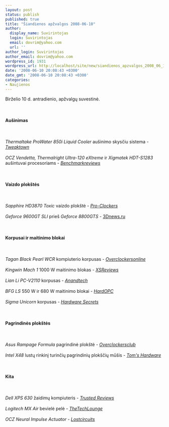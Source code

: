 ```yaml
---
layout: post
status: publish
published: true
title: "Šiandienos apžvalgos 2008-06-10"
author:
  display_name: Suvirintojas
  login: Suvirintojas
  email: dovrim@yahoo.com
  url: ''
author_login: Suvirintojas
author_email: dovrim@yahoo.com
wordpress_id: 1931
wordpress_url: http://localhost/site/new/siandienos_apzvalgos_2008_06_10/
date: '2008-06-10 20:08:43 +0300'
date_gmt: '2008-06-10 20:08:43 +0300'
categories:
- Naujienos
---
```

<p>Birželio 10 d. antradienio, apžvalgų suvestinė.<br />
<br><br />
<br><b>Aušinimas</b><br />
<br><br />
<br><i>Thermaltake ProWater 850i Liquid Cooler</i> aušinimo skysčiu sistema - <a class="ns" href="http://www.tweaktown.com/reviews/1457/thermaltake_prowater_850i_liquid_cooler/index.html"><i>Tweaktown</i></a><br />
<br><i>OCZ Vendetta, Thermalright Ultra-120 eXtreme</i> ir <i>Xigmatek HDT-S1283</i> aušintuvai procesoriams - <a class="ns" href="http://benchmarkreviews.com/index.php?option=com_content&amp;task=view&amp;id=156&amp;Itemid=1"><i>Benchmarkreviews</i></a><br />
<br><br />
<br><b>Vaizdo plokštės</b><br />
<br><br />
<br><i>Sapphire HD3870 Toxic</i> vaizdo plokštė - <a class="ns" href="http://www.pro-clockers.com/reviews/?id=23"><i>Pro-Clockers</i></a><br />
<br><i>Geforce 9600GT SLI</i> prieš <i>Geforce 8800GTS</i> - <a class="ns" href="http://www.3dnews.ru/video/geforce_9600gt_sli/">3Dnews.ru</a><br />
<br><br />
<br><b>Korpusai ir maitinimo blokai</b><br />
<br><br />
<br><i>Tagan Black Pearl WCR</i> kompiuterio korpusas - <a class="ns" href="http://www.overclockersonline.net/?page=articles&amp;num=1772"><i>Overclockersonline</i></a><br />
<br><i>Kingwin Mach 1</i> 1000 W maitinimo blokas - <a class="ns" href="http://www.xsreviews.co.uk/reviews/power-supply-units/kingwin-mach-1-1000w/"><i>XSReviews</i></a><br />
<br><i>Lian Li PC-V2110</i> korpusas - <a class="ns" href="http://www.anandtech.com/casecoolingpsus/showdoc.aspx?i=3330"><i>Anandtech</i></a><br />
<br><i>BFG LS</i> 550 W ir 680 W maitinimo blokai - <a class="ns" href="http://enthusiast.hardocp.com/article.html?art=MTUxNCwxLCxoZW50aHVzaWFzdA=="><i>HardOPC</i></a><br />
<br><i>Sigma Unicorn</i> korpusas - <a class="ns" href="http://www.hardwaresecrets.com/article/566"><i>Hardware Secrets</i></a><br />
<br><br />
<br><b>Pagrindinės plokštės</b><br />
<br><br />
<br><i>Asus Rampage Formula</i> pagrindinė plokštė - <a class="ns" href="http://www.overclockersclub.com/reviews/asus_rampage_formula/"><i>Overclockersclub</i></a><br />
<br><i>Intel X48</i> lustų rinkinį turinčių pagrindinių plokščių mūšis - <a class="ns" href="http://www.tomshardware.com/reviews/x48-motherboard,1941.html"><i>Tom's Hardware</i></a><br />
<br><br />
<br><b>Kita</b><br />
<br><br />
<br><i>Dell XPS 630</i> žaidimų kompiuteris - <a class="ns" href="http://www.trustedreviews.com/pcs/review/2008/06/10/Dell-XPS-630-Gaming-PC/p1"><i>Trusted Reviews</i></a><br />
<br><i>Logitech MX Air</i> bevielė pelė - <a class="ns" href="http://www.thetechlounge.com/article/523/Logitech+MX+Air+Cordless+Mouse/"><i>TheTechLounge</i></a><br />
<br><i>OCZ Neural Impulse Actuator</i> - <a class="ns" href="http://www.lostcircuits.com/advice/ocz_nia/"><i>Lostcircuits</i></a><br />
<br><br />
<br></p>
